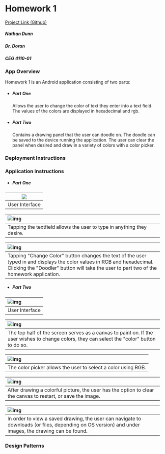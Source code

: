 # Homework 1

[Project Link (Github)](https://github.com/natedunn2230/Homework_1)

##### Nathan Dunn
##### Dr. Doran
##### CEG 4110-01

### App Overview
Homework 1 is an Android application consisting of two parts:

+ ##### *Part One*
  Allows the user to change the color of text they enter into a text field. The values of the colors are displayed in hexadecimal and rgb.
+ ##### *Part Two*
  Contains a drawing panel that the user can doodle on.  The doodle can be saved to the device running the application. The user can clear the panel when desired and draw in a variety of colors with a color picker.

### Deployment Instructions

### Application Instructions

 + ##### *Part One*	

| ![](resources/part1_screen.png) |
| :-----------------------------: |
|         User Interface          |

| ![img](resources/part1_textfield.png)                        |
| :----------------------------------------------------------- |
| Tapping the textfield allows the user to type in anything they desire. |

| ![img](resources/part1_color_change.png)                     |
| :----------------------------------------------------------- |
| Tapping "Change Color" button changes the text of the user typed in and displays the color values in RGB and hexadecimal.  Clicking the "Doodler" button will take the user to part two of the homework application. |

+ ##### *Part Two*

| ![img](resources/part2_screen.png) |
| :--------------------------------- |
| User Interface                     |

| ![img](resources/part2_single_color.png)                     |
| :----------------------------------------------------------- |
| The top half of the screen serves as a canvas to paint on. If the user wishes to change colors, they can select the "color" button to do so. |

| ![img](resources/part2_color_picker.png)                     |
| :----------------------------------------------------------- |
| The color picker allows the user to select a color using RGB. |

| ![img](resources/part2_full_image.png)                       |
| :----------------------------------------------------------- |
| After drawing a colorful picture, the user has the option to clear the canvas to restart, or save the image. |

| ![img](resources/part2_show_save_location.png)               |
| :----------------------------------------------------------- |
| In order to view a saved drawing, the user can navigate to downloads (or files, depending on OS version) and under images, the drawing  can be found. |



### Design Patterns



